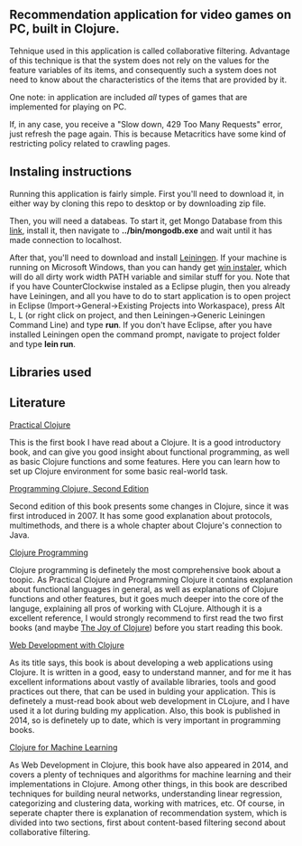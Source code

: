 ## Recommendation application for video games on PC, built in Clojure. 

Tehnique used in this application is called collaborative filtering.
Advantage of this technique is that the system does not rely on the values for the feature variables of its items,
and consequently such a system does not need to know about the characteristics of
the items that are provided by it.

One note: in application are included *all* types of games that are implemented for playing on PC.

If, in any case, you receive a "Slow down, 429 Too Many Requests" error, just refresh the page again. This is because Metacritics have some kind of restricting policy related to crawling pages. 

## Instaling instructions

Running this application is fairly simple. First you'll need to download it, in either way by cloning this repo to desktop or by downloading zip file.

Then, you will need a databeas. To start it, get Mongo Database from this [link](http://www.mongodb.org), install it, then navigate to **../bin/mongodb.exe** and wait until it has made connection to localhost. 

After that, you'll need to download and install [Leiningen](http://leiningen.org). If your machine is running on Microsoft Windows, than you can handy get [win instaler](http://leiningen-win-installer.djpowell.net), which will do all dirty work width PATH variable and similar stuff for you. Note that if you have CounterClockwise instaled as a Eclipse plugin, then you already have Leiningen, and all you have to do to start application is to open project in Eclipse (Import->General->Existing Projects into Workaspace), press Alt L, L (or right click on project, and then Leiningen->Generic Leiningen Command Line) and type **run**. 
If you don't have Eclipse, after you have installed Leiningen open the command prompt, navigate to project folder and type **lein run**.

## Libraries used 



## Literature

[Practical Clojure](http://www.amazon.com/Practical-Clojure-Experts-Voice-Source-ebook/dp/B003VM7G3S)

This is the first book I have read about a Clojure. It is a good introductory book, and can give you good insight about functional programming, as well as basic Clojure functions and some features. Here you can learn how to set up Clojure environment for some basic real-world task. 

[Programming Clojure, Second Edition](http://www.amazon.com/Programming-Clojure-Stuart-Halloway/dp/1934356867)

Second edition of this book presents some changes in Clojure, since it was first introduced in 2007. It has some good explanation about protocols, multimethods, and there is a whole chapter about Clojure's connection to Java.

[Clojure Programming](http://www.amazon.com/Clojure-Programming-Chas-Emerick/dp/1449394701/ref=pd_sim_b_1?ie=UTF8&refRID=0KCSHHVCSA3Z3YCX6JAF)

Clojure programming is definetely the most comprehensive book about a toopic. As Practical Clojure and Programming Clojure it contains explanation about functional languages in general, as well as explanations of Clojure functions and other features, but it goes much deeper into the core of the languge, explaining all pros of working with CLojure. Although it is a excellent reference, I would strongly recommend to first read the two first books (and maybe [The Joy of Clojure](http://www.amazon.com/The-Joy-Clojure-Thinking-Way/dp/1935182641/ref=pd_sim_b_2?ie=UTF8&refRID=0KCSHHVCSA3Z3YCX6JAF)) before you start reading this book.   

[Web Development with Clojure](http://www.amazon.com/Web-Development-Clojure-Build-Bulletproof/dp/1937785645/ref=pd_sim_b_3?ie=UTF8&refRID=0KCSHHVCSA3Z3YCX6JAF)

As its title says, this book is about developing a web applications using Clojure. It is written in a good, easy to understand manner, and for me it has excellent informations about vastly of available libraries, tools and good practices out there, that can be used in bulding your application. This is definetely a must-read book about web development in CLojure, and I have used it a lot during bulding my application. Also, this book is published in 2014, so is definetely up to date, which is very important in programming books. 

[Clojure for Machine Learning](http://www.amazon.com/Clojure-Machine-Learning-Akhil-Wali/dp/1783284358)

As Web Development in Clojure, this book have also appeared in 2014, and covers a plenty of techniques and algorithms for machine learning and their implementations in Clojure. Among other things, in this book are described techniques for building neural networks, understanding linear regression, categorizing and clustering data, working with matrices, etc. Of course, in seperate chapter there is explanation of recommendation system, which is divided into two sections, first about content-based filtering second about collaborative filtering.    





